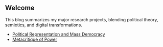 <link rel="stylesheet" href="style.css">

## Welcome  
This blog summarizes my major research projects, blending political theory, semiotics, and digital transformations.

- [Political Representation and Mass Democracy](cybernetic-era.md)
- [Metacritique of Power](metacritique-power.md)
